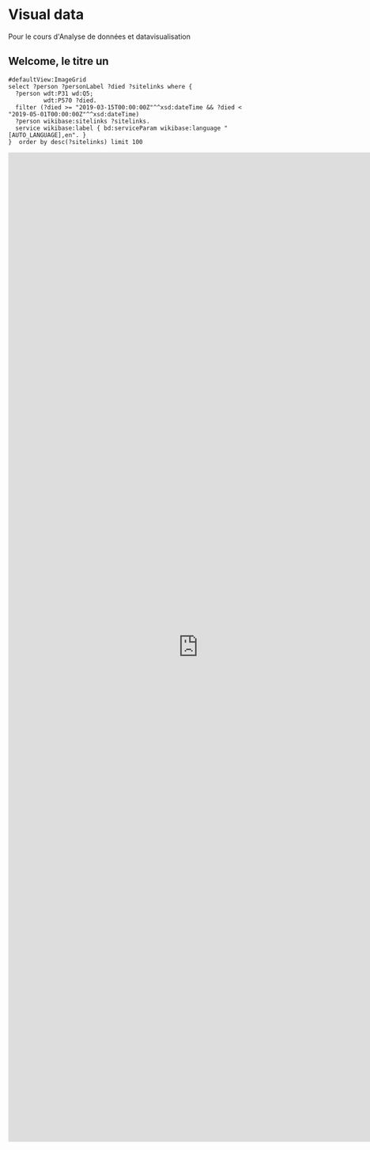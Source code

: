 # Visual data
Pour le cours d'Analyse de données et datavisualisation

## Welcome, le titre un

````Sparql
#defaultView:ImageGrid
select ?person ?personLabel ?died ?sitelinks where {
  ?person wdt:P31 wd:Q5;
          wdt:P570 ?died.
  filter (?died >= "2019-03-15T00:00:00Z"^^xsd:dateTime && ?died < "2019-05-01T00:00:00Z"^^xsd:dateTime)
  ?person wikibase:sitelinks ?sitelinks.
  service wikibase:label { bd:serviceParam wikibase:language "[AUTO_LANGUAGE],en". }
}  order by desc(?sitelinks) limit 100
````

<iframe style="width: 80vw; height: 50vh; border: none;" src="https://query.wikidata.org/embed.html#%23defaultView%3ABarChart%0A%0Aselect%20%3Fperson%20%3FpersonLabel%20%3Fdied%20%3Fsitelinks%20where%20%7B%0A%20%20%3Fperson%20wdt%3AP31%20wd%3AQ5%3B%0A%20%20%20%20%20%20%20%20%20%20wdt%3AP570%20%3Fdied.%0A%20%20filter%20%28%3Fdied%20%3E%3D%20%222019-03-15T00%3A00%3A00Z%22%5E%5Exsd%3AdateTime%20%26%26%20%3Fdied%20%3C%20%222019-05-01T00%3A00%3A00Z%22%5E%5Exsd%3AdateTime%29%0A%20%20%3Fperson%20wikibase%3Asitelinks%20%3Fsitelinks.%0A%20%20service%20wikibase%3Alabel%20%7B%20bd%3AserviceParam%20wikibase%3Alanguage%20%22%5BAUTO_LANGUAGE%5D%2Cen%22.%20%7D%0A%7D%20%20order%20by%20desc%28%3Fsitelinks%29%20limit%20100" referrerpolicy="origin" sandbox="allow-scripts allow-same-origin allow-popups" ></iframe>
